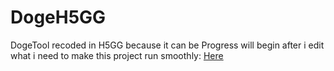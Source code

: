 # DogeH5GG
DogeTool recoded in H5GG because it can be
Progress will begin after i edit what i need
to make this project run smoothly: [Here](https://github.com/drperkylegit/h5ggplus)
